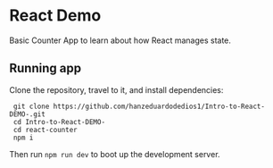 # React Demo
Basic Counter App to learn about how React manages state.

## Running app
Clone the repository, travel to it, and install dependencies:

```
 git clone https://github.com/hanzeduardodedios1/Intro-to-React-DEMO-.git
 cd Intro-to-React-DEMO-
 cd react-counter
 npm i
```

Then run `npm run dev` to boot up the development server.
